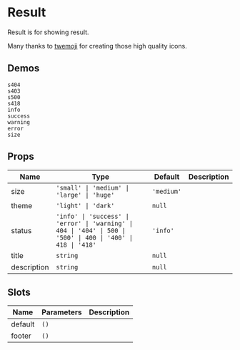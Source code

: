 # Result
Result is for showing result.

Many thanks to [twemoji](https://github.com/twitter/twemoji) for creating those high quality icons.
## Demos
```demo
s404
s403
s500
s418
info
success
warning 
error
size
```

## Props
|Name|Type|Default|Description|
|-|-|-|-|
|size|`'small' \| 'medium' \| 'large' \| 'huge'`|`'medium'`||
|theme|`'light' \| 'dark'`|`null`||
|status|`'info' \| 'success' \| 'error' \| 'warning' \| 404 \| '404' \| 500 \| '500' \| 400 \| '400' \| 418 \| '418'`|`'info'`||
|title|`string`|`null`||
|description|`string`|`null`||

## Slots
|Name|Parameters|Description|
|-|-|-|
|default|`()`||
|footer|`()`||